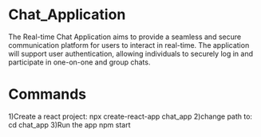 # Chat_Application
The Real-time Chat Application aims to provide a seamless and secure communication platform for users to interact in real-time. The application will support user authentication, allowing individuals to securely log in and participate in one-on-one and group chats. 

# Commands
1)Create a react project:
npx create-react-app chat_app
2)change path to:
cd chat_app
3)Run the app
npm start

